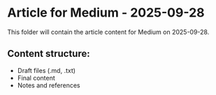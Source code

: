 # Article for Medium - 2025-09-28

This folder will contain the article content for Medium on 2025-09-28.

## Content structure:
- Draft files (.md, .txt)
- Final content
- Notes and references

